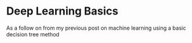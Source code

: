 # Deep Learning Basics

As a follow on from my previous post on machine learning using a basic decision tree method